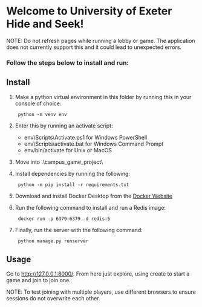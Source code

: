 # Welcome to University of Exeter Hide and Seek!

NOTE: Do not refresh pages while running a lobby or game. The application does not currently support this and it could lead to unexpected errors.

### Follow the steps below to install and run:

## Install
1. Make a python virtual environment in this folder by running this in your console of choice:

        python -m venv env

2. Enter this by running an activate script:
    - env\Scripts\Activate.ps1 for Windows PowerShell
    - env\Scripts\activate.bat for Windows Command Prompt
    - env/bin/activate for Unix or MacOS

3. Move into .\campus_game_project\

4. Install dependencies by running the following:

        python -m pip install -r requirements.txt

5. Download and install Docker Desktop from the [Docker Website](https://www.docker.com/)

6. Run the following command to install and run a Redis image:

        docker run -p 6379:6379 -d redis:5

7. Finally, run the server with the following command:

        python manage.py runserver

## Usage
Go to http://127.0.0.1:8000/.
From here just explore, using create to start a game and join to join one.

NOTE: To test joining with multiple players, use different browsers to ensure sessions do not overwrite each other.
